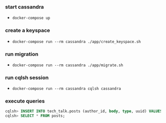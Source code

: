 ### start cassandra

* `docker-compose up`

### create a keyspace

* `docker-compose run --rm cassandra ./app/create_keyspace.sh`

### run migration

* `docker-compose run --rm cassandra ./app/migrate.sh`

### run cqlsh session

* `docker-compose run --rm cassandra cqlsh cassandra`

### execute queries

```sql
cqlsh> INSERT INTO tech_talk.posts (author_id, body, type, uuid) VALUES (1, 'some text 1', 0, 11153456346);
cqlsh> SELECT * FROM posts;
```
